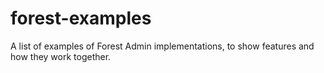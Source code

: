 # forest-examples
A list of examples of Forest Admin implementations, to show features and how they work together.
